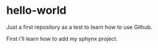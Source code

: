 # hello-world

Just a first repository as a test to learn how to use Github.

First i'll learn how to add my sphynx project.

